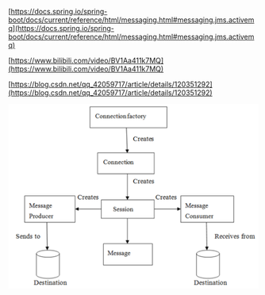[https://docs.spring.io/spring-boot/docs/current/reference/html/messaging.html#messaging.jms.activemq](https://docs.spring.io/spring-boot/docs/current/reference/html/messaging.html#messaging.jms.activemq)

[https://www.bilibili.com/video/BV1Aa411k7MQ](https://www.bilibili.com/video/BV1Aa411k7MQ)

[https://blog.csdn.net/qq_42059717/article/details/120351292](https://blog.csdn.net/qq_42059717/article/details/120351292)

<img src="./images/20220806141733.png" />